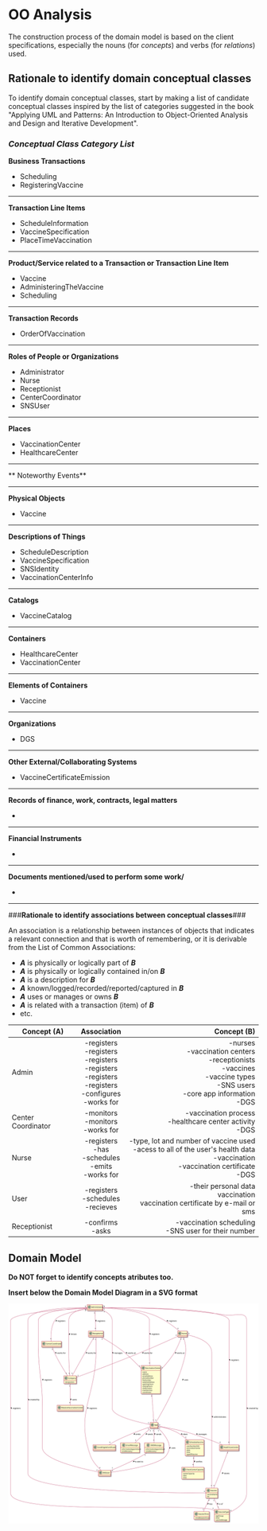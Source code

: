 # OO Analysis #

The construction process of the domain model is based on the client specifications, especially the nouns (for _concepts_) and verbs (for _relations_) used. 

## Rationale to identify domain conceptual classes ##
To identify domain conceptual classes, start by making a list of candidate conceptual classes inspired by the list of categories suggested in the book "Applying UML and Patterns: An Introduction to Object-Oriented Analysis and Design and Iterative Development". 


### _Conceptual Class Category List_ ###

**Business Transactions**

* Scheduling
* RegisteringVaccine

---

**Transaction Line Items**

* ScheduleInformation
* VaccineSpecification
* PlaceTimeVaccination

---

**Product/Service related to a Transaction or Transaction Line Item**

* Vaccine
* AdministeringTheVaccine
* Scheduling

---


**Transaction Records**

* OrderOfVaccination
---  


**Roles of People or Organizations**

* Administrator 
* Nurse 
* Receptionist
* CenterCoordinator
* SNSUser

---


**Places**

* VaccinationCenter
* HealthcareCenter

---

** Noteworthy Events**



---


**Physical Objects**

* Vaccine
    
---


**Descriptions of Things**

* ScheduleDescription
* VaccineSpecification
* SNSIdentity
* VaccinationCenterInfo

---


**Catalogs**

* VaccineCatalog

---


**Containers**

* HealthcareCenter
* VaccinationCenter

---


**Elements of Containers**

* Vaccine

---


**Organizations**

*  DGS

---

**Other External/Collaborating Systems**

* VaccineCertificateEmission


---


**Records of finance, work, contracts, legal matters**

* 

---


**Financial Instruments**

*  

---


**Documents mentioned/used to perform some work/**

* 
---



###**Rationale to identify associations between conceptual classes**###

An association is a relationship between instances of objects that indicates a relevant connection and that is worth of remembering, or it is derivable from the List of Common Associations: 

+ **_A_** is physically or logically part of **_B_**
+ **_A_** is physically or logically contained in/on **_B_**
+ **_A_** is a description for **_B_**
+ **_A_** known/logged/recorded/reported/captured in **_B_**
+ **_A_** uses or manages or owns **_B_**
+ **_A_** is related with a transaction (item) of **_B_**
+ etc.



| Concept (A) 		        |                                                       Association   	                                                       |                                                                                                                              Concept (B) |
|-----------------------|:---------------------------------------------------------------------------------------------------------------------------:|-----------------------------------------------------------------------------------------------------------------------------------------:|
| Admin  	              | -registers<br/>-registers<br/>-registers<br/>-registers<br/>-registers<br/>-registers<br/>-configures<br/>-works for   		 	 |   -nurses<br/>-vaccination centers<br/>-receptionists<br/>-vaccines<br/>-vaccine types<br/>-SNS users<br/>-core app information<br/>-DGS |
| Center Coordinator  	 |                                           -monitors<br/>-monitors<br/>-works for                                            |                                                                            -vaccination process<br/>-healthcare center activity<br/>-DGS |
| Nurse	                |     -registers<br/>-has<br/>-schedules<br/>-emits<br/>-works for                                                  		 	      | -type, lot and number of vaccine used<br/>-acess to all of the user's health data<br/>-vaccination<br/>-vaccination certificate<br/>-DGS |
| User	                 |                                         -registers<br/>-schedules<br/>-recieves		 	                                         |                                                        -their personal data<br/>vaccination<br/>vaccination certificate by e-mail or sms |
| Receptionist 	        |                                                 -confirms<br/>-asks    		 	                                                 |                                                                                   -vaccination scheduling<br/>-SNS user for their number |



## Domain Model

**Do NOT forget to identify concepts atributes too.**

**Insert below the Domain Model Diagram in a SVG format**

![DM.svg](DM.svg)



